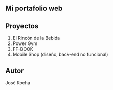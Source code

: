 ## Mi portafolio web

## Proyectos
1. El Rincón de la Bebida
2. Power Gym
3. FF-BOOK
4. Mobile Shop (diseño, back-end no funcional)

## Autor
José Rocha
